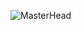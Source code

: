 ![MasterHead](https://drive.google.com/drive/u/1/folders/1SBA4GoF9qZ--ge2qNHWIU74qqDaTlutt)
<h3 align="left"></h3>

<p align="left">
</p>

